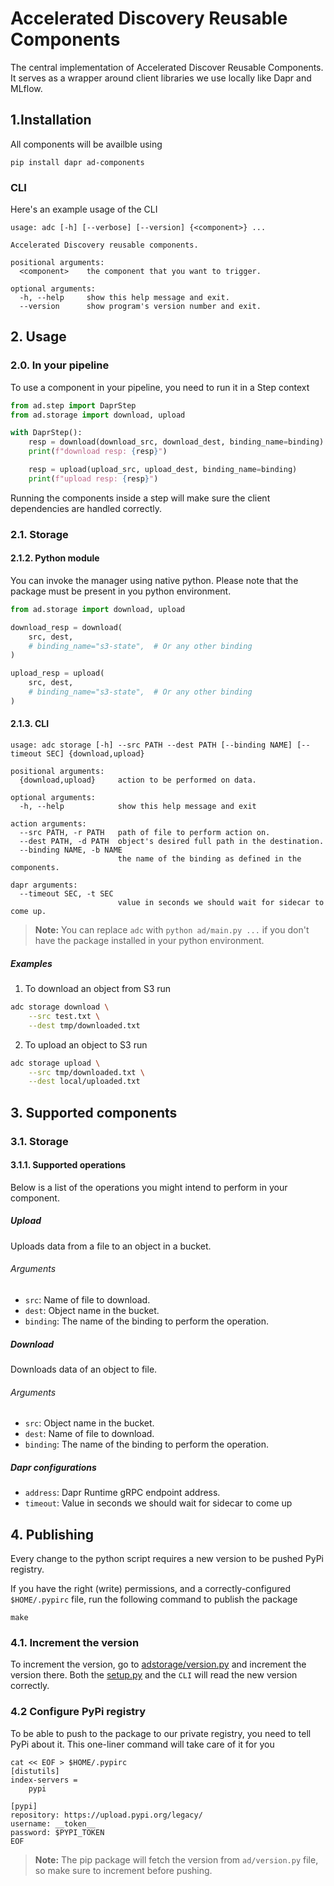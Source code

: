 # Accelerated Discovery Reusable Components

The central implementation of Accelerated Discover Reusable Components. It serves as a wrapper around client libraries we use locally like Dapr and MLflow.

## 1.Installation
All components will be availble using

```shell
pip install dapr ad-components
```

### CLI
Here's an example usage of the CLI

```
usage: adc [-h] [--verbose] [--version] {<component>} ...

Accelerated Discovery reusable components.

positional arguments:
  <component>    the component that you want to trigger.

optional arguments:
  -h, --help     show this help message and exit.
  --version      show program's version number and exit.
```

## 2. Usage
### 2.0. In your pipeline
To use a component in your pipeline, you need to run it in a Step context

```python
from ad.step import DaprStep
from ad.storage import download, upload

with DaprStep():
    resp = download(download_src, download_dest, binding_name=binding)
    print(f"download resp: {resp}")

    resp = upload(upload_src, upload_dest, binding_name=binding)
    print(f"upload resp: {resp}")
```

Running the components inside a step will make sure the client dependencies are handled correctly.


### 2.1. Storage

#### 2.1.2. Python module
You can invoke the manager using native python. Please note that the package must be present in you python environment.

```python
from ad.storage import download, upload

download_resp = download(
    src, dest,
    # binding_name="s3-state",  # Or any other binding
)

upload_resp = upload(
    src, dest,
    # binding_name="s3-state",  # Or any other binding
)
```

#### 2.1.3. CLI

```shell
usage: adc storage [-h] --src PATH --dest PATH [--binding NAME] [--timeout SEC] {download,upload}

positional arguments:
  {download,upload}     action to be performed on data.

optional arguments:
  -h, --help            show this help message and exit

action arguments:
  --src PATH, -r PATH   path of file to perform action on.
  --dest PATH, -d PATH  object's desired full path in the destination.
  --binding NAME, -b NAME
                        the name of the binding as defined in the components.

dapr arguments:
  --timeout SEC, -t SEC
                        value in seconds we should wait for sidecar to come up.
```

> **Note:** You can replace `adc` with `python ad/main.py ...` if you don't have the package installed in your python environment.

##### Examples
1. To download an object from S3 run
```bash
adc storage download \
    --src test.txt \
    --dest tmp/downloaded.txt
```

2. To upload an object to S3 run
```bash
adc storage upload \
    --src tmp/downloaded.txt \
    --dest local/uploaded.txt
```


## 3. Supported components
### 3.1. Storage
#### 3.1.1. Supported operations
Below is a list of the operations you might intend to perform in your component.

##### Upload
Uploads data from a file to an object in a bucket.

###### Arguments
* `src`: Name of file to download.
* `dest`: Object name in the bucket.
* `binding`: The name of the binding to perform the operation.

##### Download
Downloads data of an object to file.

###### Arguments
* `src`: Object name in the bucket.
* `dest`: Name of file to download.
* `binding`: The name of the binding to perform the operation.


##### Dapr configurations
* `address`: Dapr Runtime gRPC endpoint address.
* `timeout`: Value in seconds we should wait for sidecar to come up


## 4. Publishing
Every change to the python script requires a new version to be pushed PyPi registry.


If you have the right (write) permissions, and a correctly-configured `$HOME/.pypirc` file, run the following command to publish the package

```shell
make
```

### 4.1. Increment the version
To increment the version, go to [adstorage/version.py](adstorage/version.py) and increment the version there. Both the [setup.py](setup.py) and the `CLI` will read the new version correctly.

### 4.2 Configure PyPi registry
To be able to push to the package to our private registry, you need to tell PyPi about it. This one-liner command will take care of it for you

```shell
cat << EOF > $HOME/.pypirc
[distutils]
index-servers =
    pypi

[pypi]
repository: https://upload.pypi.org/legacy/
username: __token__
password: $PYPI_TOKEN
EOF
```

> **Note:** The pip package will fetch the version from `ad/version.py` file, so make sure to increment before pushing.
